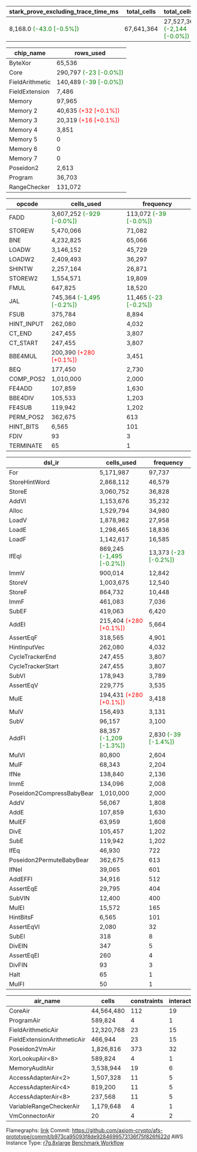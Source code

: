| stark_prove_excluding_trace_time_ms | total_cells | total_cells_used | trace_gen_time_ms | verify_program_compile_ms |
| --- | --- | --- | --- | --- |
| 8,168.0 <span style="color: green">(-43.0 [-0.5%])</span> | 67,641,364 | 27,527,369 <span style="color: green">(-2,144 [-0.0%])</span> | 1,726.0 <span style="color: green">(-2.0 [-0.1%])</span> | 33.0 |

| chip_name | rows_used |
| --- | --- |
| ByteXor | 65,536 |
| Core | 290,797 <span style="color: green">(-23 [-0.0%])</span> |
| FieldArithmetic | 140,489 <span style="color: green">(-39 [-0.0%])</span> |
| FieldExtension | 7,486 |
| Memory | 97,965 |
| Memory 2 | 40,635 <span style="color: red">(+32 [+0.1%])</span> |
| Memory 3 | 20,319 <span style="color: red">(+16 [+0.1%])</span> |
| Memory 4 | 3,851 |
| Memory 5 | 0 |
| Memory 6 | 0 |
| Memory 7 | 0 |
| Poseidon2 | 2,613 |
| Program | 36,703 |
| RangeChecker | 131,072 |

| opcode | cells_used | frequency |
| --- | --- | --- |
| FADD | 3,607,252 <span style="color: green">(-929 [-0.0%])</span> | 113,072 <span style="color: green">(-39 [-0.0%])</span> |
| STOREW | 5,470,066 | 71,082 |
| BNE | 4,232,825 | 65,066 |
| LOADW | 3,146,152 | 45,729 |
| LOADW2 | 2,409,493 | 36,297 |
| SHINTW | 2,257,164 | 26,871 |
| STOREW2 | 1,554,571 | 19,809 |
| FMUL | 647,825 | 18,520 |
| JAL | 745,364 <span style="color: green">(-1,495 [-0.2%])</span> | 11,465 <span style="color: green">(-23 [-0.2%])</span> |
| FSUB | 375,784 | 8,894 |
| HINT_INPUT | 262,080 | 4,032 |
| CT_END | 247,455 | 3,807 |
| CT_START | 247,455 | 3,807 |
| BBE4MUL | 200,390 <span style="color: red">(+280 [+0.1%])</span> | 3,451 |
| BEQ | 177,450 | 2,730 |
| COMP_POS2 | 1,010,000 | 2,000 |
| FE4ADD | 107,859 | 1,630 |
| BBE4DIV | 105,533 | 1,203 |
| FE4SUB | 119,942 | 1,202 |
| PERM_POS2 | 362,675 | 613 |
| HINT_BITS | 6,565 | 101 |
| FDIV | 93 | 3 |
| TERMINATE | 65 | 1 |

| dsl_ir | cells_used | frequency |
| --- | --- | --- |
| For | 5,171,987 | 97,737 |
| StoreHintWord | 2,868,112 | 46,579 |
| StoreE | 3,060,752 | 36,828 |
| AddVI | 1,153,676 | 35,232 |
| Alloc | 1,529,794 | 34,980 |
| LoadV | 1,878,982 | 27,958 |
| LoadE | 1,298,465 | 18,836 |
| LoadF | 1,142,617 | 16,585 |
| IfEqI | 869,245 <span style="color: green">(-1,495 [-0.2%])</span> | 13,373 <span style="color: green">(-23 [-0.2%])</span> |
| ImmV | 900,014 | 12,842 |
| StoreV | 1,003,675 | 12,540 |
| StoreF | 864,732 | 10,448 |
| ImmF | 461,083 | 7,036 |
| SubEF | 419,063 | 6,420 |
| AddEI | 215,404 <span style="color: red">(+280 [+0.1%])</span> | 5,664 |
| AssertEqF | 318,565 | 4,901 |
| HintInputVec | 262,080 | 4,032 |
| CycleTrackerEnd | 247,455 | 3,807 |
| CycleTrackerStart | 247,455 | 3,807 |
| SubVI | 178,943 | 3,789 |
| AssertEqV | 229,775 | 3,535 |
| MulE | 194,431 <span style="color: red">(+280 [+0.1%])</span> | 3,418 |
| MulV | 156,493 | 3,131 |
| SubV | 96,157 | 3,100 |
| AddFI | 88,357 <span style="color: green">(-1,209 [-1.3%])</span> | 2,830 <span style="color: green">(-39 [-1.4%])</span> |
| MulVI | 80,800 | 2,604 |
| MulF | 68,343 | 2,204 |
| IfNe | 138,840 | 2,136 |
| ImmE | 134,096 | 2,008 |
| Poseidon2CompressBabyBear | 1,010,000 | 2,000 |
| AddV | 56,067 | 1,808 |
| AddE | 107,859 | 1,630 |
| MulEF | 63,959 | 1,608 |
| DivE | 105,457 | 1,202 |
| SubE | 119,942 | 1,202 |
| IfEq | 46,930 | 722 |
| Poseidon2PermuteBabyBear | 362,675 | 613 |
| IfNeI | 39,065 | 601 |
| AddEFFI | 34,916 | 512 |
| AssertEqE | 29,795 | 404 |
| SubVIN | 12,400 | 400 |
| MulEI | 15,572 | 165 |
| HintBitsF | 6,565 | 101 |
| AssertEqVI | 2,080 | 32 |
| SubEI | 318 | 8 |
| DivEIN | 347 | 5 |
| AssertEqEI | 260 | 4 |
| DivFIN | 93 | 3 |
| Halt | 65 | 1 |
| MulFI | 50 | 1 |

| air_name | cells | constraints | interactions | main_cols | perm_cols | prep_cols | quotient_deg | rows |
| --- | --- | --- | --- | --- | --- | --- | --- | --- |
| CoreAir | 44,564,480 | 112 | 19 | 65 | 20 | 0 | 8 | 524,288 |
| ProgramAir<BabyBear> | 589,824 | 4 | 1 | 1 | 8 | 9 | 1 | 65,536 |
| FieldArithmeticAir | 12,320,768 | 23 | 15 | 31 | 16 | 0 | 8 | 262,144 |
| FieldExtensionArithmeticAir | 466,944 | 23 | 15 | 41 | 16 | 0 | 8 | 8,192 |
| Poseidon2VmAir<BabyBear> | 1,826,816 | 373 | 32 | 418 | 28 | 0 | 8 | 4,096 |
| XorLookupAir<8> | 589,824 | 4 | 1 | 1 | 8 | 3 | 1 | 65,536 |
| MemoryAuditAir | 3,538,944 | 19 | 6 | 19 | 8 | 0 | 8 | 131,072 |
| AccessAdapterAir<2> | 1,507,328 | 11 | 5 | 11 | 12 | 0 | 4 | 65,536 |
| AccessAdapterAir<4> | 819,200 | 11 | 5 | 13 | 12 | 0 | 4 | 32,768 |
| AccessAdapterAir<8> | 237,568 | 11 | 5 | 17 | 12 | 0 | 4 | 8,192 |
| VariableRangeCheckerAir | 1,179,648 | 4 | 1 | 1 | 8 | 2 | 1 | 131,072 |
| VmConnectorAir | 20 | 4 | 2 | 2 | 8 | 1 | 2 | 2 |



Flamegraphs: [link](https://github.com/axiom-crypto/afs-prototype/actions/runs/11131861767/artifacts/2002590048)
Commit: https://github.com/axiom-crypto/afs-prototype/commit/b973ca95093f8de9284699573136f75f826f622d
AWS Instance Type: [r7g.8xlarge](https://instances.vantage.sh/aws/ec2/r7g.8xlarge)
[Benchmark Workflow](https://github.com/axiom-crypto/afs-prototype/actions/runs/11131861767)
